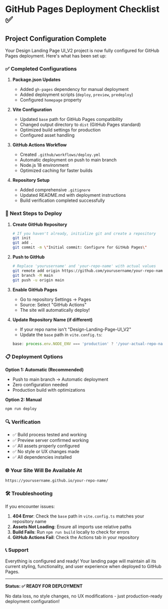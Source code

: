 # GitHub Pages Deployment Checklist ✅

## Project Configuration Complete

Your Design Landing Page UI_V2 project is now fully configured for GitHub Pages deployment. Here's what has been set up:

### ✅ **Completed Configurations**

1. **Package.json Updates**
   - Added `gh-pages` dependency for manual deployment
   - Added deployment scripts (`deploy`, `preview`, `predeploy`)
   - Configured `homepage` property

2. **Vite Configuration** 
   - Updated `base` path for GitHub Pages compatibility
   - Changed output directory to `dist` (GitHub Pages standard)
   - Optimized build settings for production
   - Configured asset handling

3. **GitHub Actions Workflow**
   - Created `.github/workflows/deploy.yml`
   - Automatic deployment on push to main branch
   - Node.js 18 environment
   - Optimized caching for faster builds

4. **Repository Setup**
   - Added comprehensive `.gitignore`
   - Updated README.md with deployment instructions
   - Build verification completed successfully

### 🚀 **Next Steps to Deploy**

1. **Create GitHub Repository**
   ```bash
   # If you haven't already, initialize git and create a repository
   git init
   git add .
   git commit -m \"Initial commit: Configure for GitHub Pages\"
   ```

2. **Push to GitHub**
   ```bash
   # Replace 'yourusername' and 'your-repo-name' with actual values
   git remote add origin https://github.com/yourusername/your-repo-name.git
   git branch -M main
   git push -u origin main
   ```

3. **Enable GitHub Pages**
   - Go to repository Settings → Pages
   - Source: Select \"GitHub Actions\"
   - The site will automatically deploy!

4. **Update Repository Name (if different)**
   - If your repo name isn't \"Design-Landing-Page-UI_V2\"
   - Update the `base` path in `vite.config.ts`:
   ```typescript
   base: process.env.NODE_ENV === 'production' ? '/your-actual-repo-name/' : '/'
   ```

### 📋 **Deployment Options**

**Option 1: Automatic (Recommended)**
- Push to main branch → Automatic deployment
- Zero configuration needed
- Production build with optimizations

**Option 2: Manual**
```bash
npm run deploy
```

### 🔍 **Verification**

- ✅ Build process tested and working
- ✅ Preview server confirmed working
- ✅ All assets properly configured
- ✅ No style or UX changes made
- ✅ All dependencies installed

### 🌐 **Your Site Will Be Available At**

`https://yourusername.github.io/your-repo-name/`

### 🛠️ **Troubleshooting**

If you encounter issues:

1. **404 Error**: Check the `base` path in `vite.config.ts` matches your repository name
2. **Assets Not Loading**: Ensure all imports use relative paths
3. **Build Fails**: Run `npm run build` locally to check for errors
4. **GitHub Actions Fail**: Check the Actions tab in your repository

### 📞 **Support**

Everything is configured and ready! Your landing page will maintain all its current styling, functionality, and user experience when deployed to GitHub Pages.

---

**Status: ✅ READY FOR DEPLOYMENT**

No data loss, no style changes, no UX modifications - just production-ready deployment configuration!
